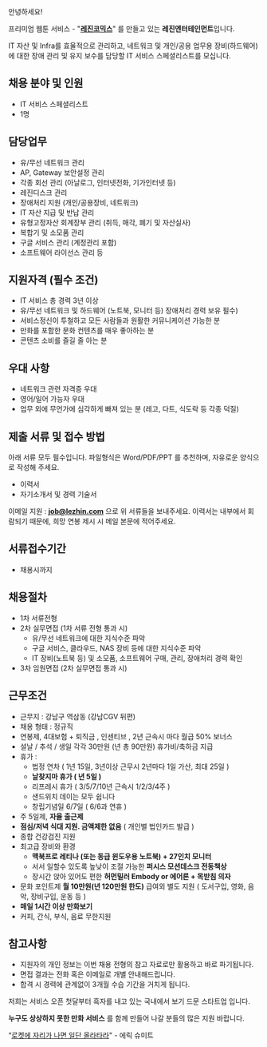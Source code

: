 안녕하세요!

프리미엄 웹툰 서비스 - "**[레진코믹스](http://www.lezhin.com)**" 를 만들고 있는 **레진엔터테인먼트**입니다.

IT 자산 및 Infra를 효율적으로 관리하고, 네트워크 및 개인/공용 업무용 장비(하드웨어)에 대한 장애 관리 및 유지 보수를 담당할 IT 서비스 스페셜리스트를 모십니다. 


## 채용 분야 및 인원

- IT 서비스 스페셜리스트
- 1명


## 담당업무

- 유/무선 네트워크 관리
- AP, Gateway 보안설정 관리
- 각종 회선 관리 (아날로그, 인터넷전화, 기가인터넷 등)
- 레진디스크 관리
- 장애처리 지원 (개인/공용장비, 네트워크)
- IT 자산 지급 및 반납 관리
- 유형고정자산 회계장부 관리 (취득, 매각, 폐기 및 자산실사)
- 복합기 및 소모품 관리
- 구글 서비스 관리 (계정관리 포함)
- 소프트웨어 라이선스 관리 등


## 지원자격 (필수 조건)

- IT 서비스 총 경력 3년 이상
- 유/무선 네트워크 및 하드웨어 (노트북, 모니터 등) 장애처리 경력 보유 필수)
- 서비스정신이 투철하고 모든 사람들과 원활한 커뮤니케이션 가능한 분
- 만화를 포함한 문화 컨텐츠를 매우 좋아하는 분
- 콘텐츠 소비를 즐길 줄 아는 분


## 우대 사항

- 네트워크 관련 자격증 우대
- 영어/일어 가능자 우대
- 업무 외에 무언가에 심각하게 빠져 있는 분 (레고, 다트, 식도락 등 각종 덕질)


## 제출 서류 및 접수 방법

아래 서류 모두 필수입니다. 파일형식은 Word/PDF/PPT 를 추천하며, 자유로운 양식으로 작성해 주세요.

- 이력서
- 자기소개서 및 경력 기술서

이메일 지원 : **job@lezhin.com** 으로 위 서류들을 보내주세요. 
이력서는 내부에서 회람되기 때문에, 희망 연봉 제시 시 메일 본문에 적어주세요.


## 서류접수기간

- 채용시까지


## 채용절차 

- 1차 서류전형
- 2차 실무면접 (1차 서류 전형 통과 시)
  - 유/무선 네트워크에 대한 지식수준 파악
  - 구글 서비스, 클라우드, NAS 장비 등에 대한 지식수준 파악
  - IT 장비(노트북 등) 및 소모품, 소프트웨어 구매, 관리, 장애처리 경력 확인
- 3차 임원면접 (2차 실무면접 통과 시)


## 근무조건

- 근무지 : 강남구 역삼동 (강남CGV 뒤편)
- 채용 형태 : 정규직
- 연봉제, 4대보험 + 퇴직금 , 인센티브 , 2년 근속시 마다 월급 50% 보너스
- 설날 / 추석 / 생일 각각 30만원 (년 총 90만원) 휴가비/축하금 지급
- 휴가 : 
  - 법정 연차 ( 1년 15일, 3년이상 근무시 2년마다 1일 가산, 최대 25일 )
  - **날찾지마 휴가 ( 년 5일 )**
  - 리프레시 휴가 ( 3/5/7/10년 근속시 1/2/3/4주 )
  - 샌드위치 데이는 모두 쉽니다
  - 창립기념일 6/7일 ( 6/6과 연휴 )
- 주 5일제, **자율 출근제**
- **점심/저녁 식대 지원. 금액제한 없음** ( 개인별 법인카드 발급 )
- 종합 건강검진 지원
- 최고급 장비와 환경
  - **맥북프로 레티나 (또는 동급 윈도우용 노트북) + 27인치 모니터** 
  - 서서 일할수 있도록 높낮이 조절 가능한 **퍼시스 모션데스크 전동책상** 
  - 장시간 앉아 있어도 편한 **허먼밀러 Embody or 에어론 + 목받침 의자**
- 문화 포인트제 **월 10만원(년 120만원 한도)** 급여외 별도 지원 ( 도서구입, 영화, 음악, 장비구입, 운동 등 )
- **매일 1시간 이상 만화보기**
- 커피, 간식, 부식, 음료 무한지원


## 참고사항

- 지원자의 개인 정보는 이번 채용 전형의 참고 자료로만 활용하고 바로 파기됩니다.
- 면접 결과는 전화 혹은 이메일로 개별 안내해드립니다.
- 합격 시 경력에 관계없이 3개월 수습 기간을 거치게 됩니다.

저희는 서비스 오픈 첫달부터 흑자를 내고 있는 국내에서 보기 드문 스타트업 입니다.

**누구도 상상하지 못한 만화 서비스** 를 함께 만들어 나갈 분들의 많은 지원 바랍니다.

“[로켓에 자리가 나면 일단 올라타라](http://estima.wordpress.com/2012/05/28/sheryl/)" - 에릭 슈미트
